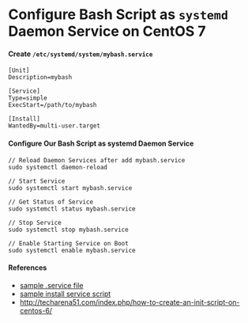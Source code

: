# Configure Bash Script as `systemd` Daemon Service on CentOS 7

#### Create `/etc/systemd/system/mybash.service`

    [Unit]
    Description=mybash

    [Service]
    Type=simple
    ExecStart=/path/to/mybash

    [Install]
    WantedBy=multi-user.target

#### Configure Our Bash Script as systemd Daemon Service

    // Reload Daemon Services after add mybash.service
    sudo systemctl daemon-reload

    // Start Service
    sudo systemctl start mybash.service

    // Get Status of Service
    sudo systemctl status mybash.service

    // Stop Service
    sudo systemctl stop mybash.service

    // Enable Starting Service on Boot
    sudo systemctl enable mybash.service

#### References
* [sample .service file](./data2report.service)
* [sample install service script](./install.sh)
* <http://techarena51.com/index.php/how-to-create-an-init-script-on-centos-6/>